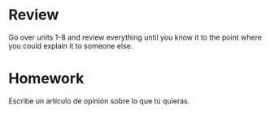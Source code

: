 # Review

Go over units 1-8 and review everything until you know it to the point where you could explain it to someone else.

# Homework

Escribe un artículo de opinión sobre lo que tú quieras.